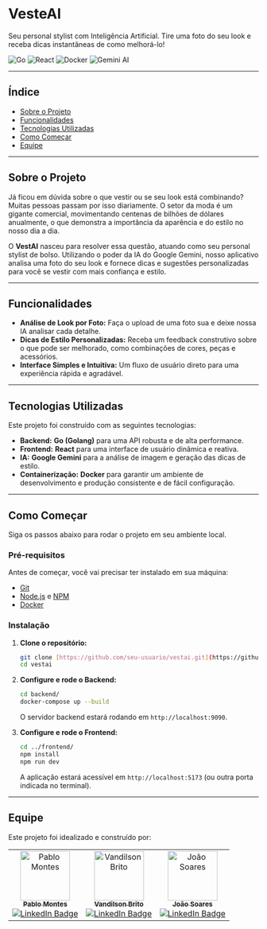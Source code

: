# VesteAI

Seu personal stylist com Inteligência Artificial. Tire uma foto do seu look e receba dicas instantâneas de como melhorá-lo!

![Go](https://img.shields.io/badge/Go-00ADD8?style=for-the-badge&logo=go&logoColor=white)
![React](https://img.shields.io/badge/React-20232A?style=for-the-badge&logo=react&logoColor=61DAFB)
![Docker](https://img.shields.io/badge/Docker-2496ED?style=for-the-badge&logo=docker&logoColor=white)
![Gemini AI](https://img.shields.io/badge/Gemini_AI-8E44AD?style=for-the-badge&logo=google&logoColor=white)

---

## Índice

- [Sobre o Projeto](#-sobre-o-projeto)
- [Funcionalidades](#-funcionalidades)
- [Tecnologias Utilizadas](#️-tecnologias-utilizadas)
- [Como Começar](#-como-começar)
- [Equipe](#-equipe)

---

## Sobre o Projeto

Já ficou em dúvida sobre o que vestir ou se seu look está combinando? Muitas pessoas passam por isso diariamente. O setor da moda é um gigante comercial, movimentando centenas de bilhões de dólares anualmente, o que demonstra a importância da aparência e do estilo no nosso dia a dia.

O **VestAI** nasceu para resolver essa questão, atuando como seu personal stylist de bolso. Utilizando o poder da IA do Google Gemini, nosso aplicativo analisa uma foto do seu look e fornece dicas e sugestões personalizadas para você se vestir com mais confiança e estilo.

---

## Funcionalidades

- **Análise de Look por Foto:** Faça o upload de uma foto sua e deixe nossa IA analisar cada detalhe.
- **Dicas de Estilo Personalizadas:** Receba um feedback construtivo sobre o que pode ser melhorado, como combinações de cores, peças e acessórios.
- **Interface Simples e Intuitiva:** Um fluxo de usuário direto para uma experiência rápida e agradável.

---

## Tecnologias Utilizadas

Este projeto foi construído com as seguintes tecnologias:

- **Backend:** **Go (Golang)** para uma API robusta e de alta performance.
- **Frontend:** **React** para uma interface de usuário dinâmica e reativa.
- **IA:** **Google Gemini** para a análise de imagem e geração das dicas de estilo.
- **Containerização:** **Docker** para garantir um ambiente de desenvolvimento e produção consistente e de fácil configuração.

---

## Como Começar

Siga os passos abaixo para rodar o projeto em seu ambiente local.

### Pré-requisitos

Antes de começar, você vai precisar ter instalado em sua máquina:
- [Git](https://git-scm.com)
- [Node.js](https://nodejs.org/en/) e [NPM](https://www.npmjs.com/)
- [Docker](https://www.docker.com/)

### Instalação

1.  **Clone o repositório:**
    ```bash
    git clone [https://github.com/seu-usuario/vestai.git](https://github.com/seu-usuario/vestai.git)
    cd vestai
    ```

2.  **Configure e rode o Backend:**
    ```bash
    cd backend/
    docker-compose up --build
    ```
    O servidor backend estará rodando em `http://localhost:9090`.

3.  **Configure e rode o Frontend:**
    ```bash
    cd ../frontend/
    npm install
    npm run dev
    ```
    A aplicação estará acessível em `http://localhost:5173` (ou outra porta indicada no terminal).

---

## Equipe

Este projeto foi idealizado e construído por:

<table>
  <tr>
    <td align="center">
      <a href="https://github.com/itspablomontes" title="Pablo Montes">
        <img src="https://avatars3.githubusercontent.com/u/169383657" width="100px;" alt="Pablo Montes"/><br>
        <sub><b>Pablo Montes</b></sub>
      </a>
      <br />
      <a href="https://linkedin.com/in/itspablomontes">
        <img src="https://img.shields.io/badge/LinkedIn-0077B5?style=flat&logo=linkedin&logoColor=white" alt="LinkedIn Badge"/>
      </a>
    </td>
    <td align="center">
      <a href="https://github.com/vandilsonbrito" title="Vandilson Brito">
        <img src="https://avatars.githubusercontent.com/u/108373095?v=4" width="100px;" alt="Vandilson Brito"/><br>
        <sub><b>Vandilson Brito</b></sub>
      </a>
      <br />
      <a href="https://www.linkedin.com/in/vandilson-brito-desenvolvedor-fullstack/">
        <img src="https://img.shields.io/badge/LinkedIn-0077B5?style=flat&logo=linkedin&logoColor=white" alt="LinkedIn Badge"/>
      </a>
    </td>
    <td align="center">
      <a href="https://github.com/Dnreikronos" title="João Soares">
        <img src="https://avatars3.githubusercontent.com/u/37777652" width="100px;" alt="João Soares"/><br>
        <sub><b>João Soares</b></sub>
      </a>
      <br />
      <a href="https://linkedin.com/in/joao-roberto-lawall-soares-a58468242">
        <img src="https://img.shields.io/badge/LinkedIn-0077B5?style=flat&logo=linkedin&logoColor=white" alt="LinkedIn Badge"/>
      </a>
    </td>
  </tr>
</table>
